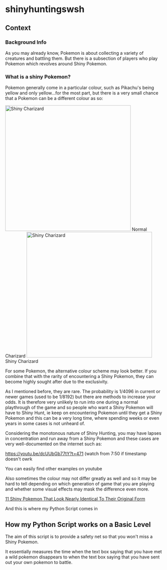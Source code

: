 # shinyhuntingswsh

## Context

### Background Info
As you may already know, Pokemon is about collecting a variety of creatures and battling them. But there is a subsection of players who play Pokemon which revolves around Shiny Pokemon.

### What is a shiny Pokemon?

Pokemon generally come in a particular colour, such as Pikachu's being yellow and only yellow...for the most part, but there is a very small chance that a Pokemon can be a different colour as so:


<img src="https://archives.bulbagarden.net/media/upload/thumb/5/56/Spr_7p_006.png/600px-Spr_7p_006.png" alt="Shiny Charizard" width ="400" height=auto title="Shiny Charizard"> 
Normal Charizard



<img src="https://archives.bulbagarden.net/media/upload/thumb/6/63/Spr_7p_006_s.png/400px-Spr_7p_006_s.png" alt="Shiny Charizard" width ="400" height=auto title="Shiny Charizard">
Shiny Charizard

For some Pokemon, the alternative colour scheme may look better. If you combine that with the rarity of encountering a Shiny Pokemon, they can become highly sought after due to the exclusivity.

As I mentioned before, they are rare. The probability is 1/4096 in current or newer games (used to be 1/8192) but there are methods to increase your odds. It is therefore very unlikely to run into one during a normal playthrough of the game and so people who want a Shiny Pokemon will have to Shiny Hunt, ie keep on encountering Pokemon until they get a Shiny Pokemon and this can be a very long time, where spending weeks or even years in some cases is not unheard of.

Considering the monotonous nature of Shiny Hunting, you may have lapses in concentration and run away from a Shiny Pokemon and these cases are very well-documented on the internet such as:

https://youtu.be/dcUUbGb77tY?t=471 (watch from 7:50 if timestamp doesn't owrk

You can easily find other examples on youtube

Also sometimes the colour may not differ greatly as well and so it may be hard to tell depending on which generation of game that you are playing and whether some visual effects may mask the difference even more.

[11 Shiny Pokemon That Look Nearly Identical To Their Original Form](https://www.thegamer.com/shiny-pokemon-original-design/)

And this is where my Python Script comes in

## How my Python Script works on a Basic Level

The aim of this script is to provide a safety net so that you won't miss a Shiny Pokemon.

It essentially measures the time when the text box saying that you have met a wild pokemon disappears to when the text box saying that you have sent out your own pokemon to battle.




